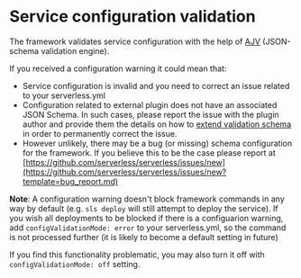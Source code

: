 <!--
title: Service configuration validation
menuText: Service configuration validation
layout: Doc
-->

# Service configuration validation

The framework validates service configuration with the help of [AJV](https://ajv.js.org/) (JSON-schema validation engine).

If you received a configuration warning it could mean that:

- Service configuration is invalid and you need to correct an issue related to your serverless.yml
- Configuration related to external plugin does not have an associated JSON Schema. In such cases, please report the issue with the plugin author and provide them the details on how to [extend validation schema](/framework/docs/providers/aws/guide/plugins/) in order to permanently correct the issue.
- However unlikely, there may be a bug (or missing) schema configuration for the framework. If you believe this to be the case please report at [https://github.com/serverless/serverless/issues/new](https://github.com/serverless/serverless/issues/new?template=bug_report.md)

**Note**: A configuration warning doesn't block framework commands in any way by default (e.g. `sls deploy` will still attempt to deploy the service). If you wish all deployments to be blocked if there is a configuarion warning, add `configValidationMode: error` to your serverless.yml, so the command is not processed further (it is likely to become a default setting in future)

If you find this functionality problematic, you may also turn it off with `configValidationMode: off` setting.
